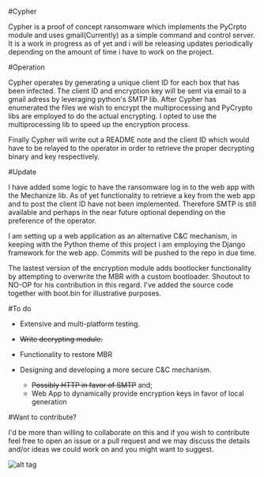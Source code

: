 #Cypher

Cypher is a proof of concept ransomware which implements the PyCrpto module and uses gmail(Currently) as a simple command and control server.
It is a work in progress as of yet and i will be releasing updates periodically depending on the amount of time i have to work on the project.

#Operation

Cypher operates by generating a unique client ID for each box that has been infected. The client ID and encryption key will be sent via email
to a gmail adress by leveraging python's SMTP lib. After Cypher has enumerated the files we wish to encrypt
the multiprocessing and PyCrypto libs are employed to do the actual encrypting.
I opted to use the multiprocessing lib to speed up the encryption process.

Finally Cypher will write out a README note and the client ID which would have to be relayed to the operator
in order to retrieve the proper decrypting binary and key respectively.

#Update

I have added some logic to have the ransomware log in to the web app with the Mechanize lib. As of yet functionality to retrieve a key from the web app and to post the client ID have not been implemented. Therefore SMTP is still available and perhaps in the near future optional depending on the preference of the operator.

I am setting up a web application as an alternative C&C mechanism, in keeping with the Python theme of this project i am employing the Django framework for the web app. Commits will be pushed to the repo in due time.

The lastest version of the encryption module adds bootlocker functionality by attempting to overwrite the MBR with a custom bootloader.
Shoutout to NO-OP for his contribution in this regard. I've added the source code together with boot.bin for illustrative purposes.  

#To do

* Extensive and multi-platform testing.

* ~~Write decrypting module.~~

* Functionality to restore MBR

* Designing and developing a more secure C&C mechanism.
  * ~~Possibly HTTP in favor of SMTP~~ and;
  * Web App to dynamically provide encryption keys in favor of local generation

#Want to contribute?

I'd be more than willing to collaborate on this and if you wish to contribute feel free to open an issue or a pull request and we may discuss the details and/or ideas we could work on and you might want to suggest.



![alt tag](https://pbs.twimg.com/media/CfJsdtPWsAEc-Gs.jpg)
 

